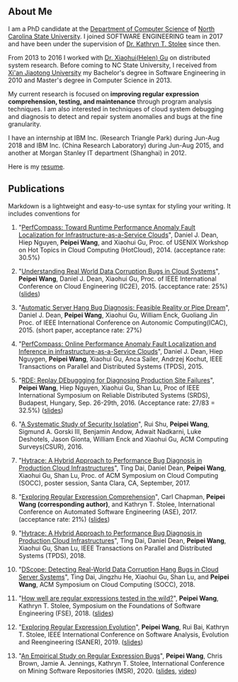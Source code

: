 ## About Me
I am a PhD candidate at the [Department of Computer Science](https://www.csc.ncsu.edu/) of [North Carolina State University](https://www.ncsu.edu/). I joined SOFTWARE ENGINEERING team in 2017 and have been under the supervision of [Dr. Kathryn T. Stolee](https://kstolee.github.io/) since then. 

From 2013 to 2016 I worked with [Dr. Xiaohui(Helen) Gu](https://www.csc2.ncsu.edu/faculty/xgu/) on distributed system research. Before coming to NC State University, I received from [Xi'an Jiaotong University](http://en.xjtu.edu.cn/) my Bachelor's degree in Software Engineering in 2010 and Master's degree in Computer Science in 2013. 

My current research is focused on **improving regular expression comprehension, testing, and maintenance** through program analysis techniques. I am also interested in techniques of cloud system debugging and diagnosis to detect and repair system anomalies and bugs at the fine granularity. 

I have an internship at IBM Inc. (Research Triangle Park) during Jun-Aug 2018 and IBM Inc. (China Research Laboratory) during Jun-Aug 2015, and another at Morgan Stanley IT department (Shanghai) in 2012.

Here is my [resume](https://wangpeipei90.github.io/resume/Resume_Peipei.pdf). 

## Publications

Markdown is a lightweight and easy-to-use syntax for styling your writing. It includes conventions for

1. "[PerfCompass: Toward Runtime Performance Anomaly Fault Localization for Infrastructure-as-a-Service Clouds](http://dance.csc.ncsu.edu/papers/hotcloud14.pdf)", Daniel J. Dean, Hiep Nguyen, **Peipei Wang**, and Xiaohui Gu, Proc. of USENIX Workshop on Hot Topics in Cloud Computing (HotCloud), 2014. (acceptance rate: 30.5%)

2. "[Understanding Real World Data Corruption Bugs in Cloud Systems](http://dance.csc.ncsu.edu/papers/ic2e2015.pdf)", **Peipei Wang**, Daniel J. Dean, Xiaohui Gu, Proc. of IEEE International Conference on Cloud Engineering (IC2E), 2015. (acceptance rate: 25%) ([slides](https://wangpeipei90.github.io/slides/slides_IC2E2015.pptx))

3. "[Automatic Server Hang Bug Diagnosis: Feasible Reality or Pipe Dream](http://dance.csc.ncsu.edu/papers/icac2015.pdf)", Daniel J. Dean, **Peipei Wang**, Xiaohui Gu, William Enck, Guoliang Jin Proc. of IEEE International Conference on Autonomic Computing(ICAC), 2015. (short paper, acceptance rate: 27%)

4. "[PerfCompass: Online Performance Anomaly Fault Localization and Inference in infrastructure-as-a-Service Clouds](http://dance.csc.ncsu.edu/papers/tpds-perfcompass.pdf)", Daniel J. Dean, Hiep Nguygen, **Peipei Wang**, Xiaohui Gu, Anca Sailer, Andrzej Kochut, IEEE Transactions on Parallel and Distributed Systems (TPDS), 2015.

5. "[RDE: Replay DEbuggging for Diagnosing Production Site Failures](http://dance.csc.ncsu.edu/papers/srds16.pdf)", **Peipei Wang**, Hiep Nguyen, Xiaohui Gu, Shan Lu, Proc of IEEE International Symposium on Reliable Distributed Systems (SRDS), Budapest, Hungary, Sep. 26-29th, 2016. (Acceptance rate: 27/83 = 32.5%) ([slides](https://wangpeipei90.github.io/slides/slides_SRDS2016.pptx))

6. "[A Systematic Study of Security Isolation](http://dance.csc.ncsu.edu/papers/CSUR2016.pdf)", Rui Shu, **Peipei Wang**, Sigmund A. Gorski III, Benjamin Andow, Adwait Nadkarni, Luke Deshotels, Jason Gionta, William Enck and Xiaohui Gu, ACM Computing Surveys(CSUR), 2016.

7. "[Hytrace: A Hybrid Approach to Performance Bug Diagnosis in Production Cloud Infrastructures](http://dance.csc.ncsu.edu/papers/socc2017.pdf)", Ting Dai, Daniel Dean, **Peipei Wang**, Xiaohui Gu, Shan Lu, Proc. of ACM Symposium on Cloud Computing (SOCC), poster session, Santa Clara, CA, September, 2017.

8. "[Exploring Regular Expression Comprehension](https://wangpeipei90.github.io/papers/ase2017.pdf)", Carl Chapman, **Peipei Wang (corresponding author)**, and Kathryn T. Stolee, International Conference on Automated Software Engineering (ASE), 2017. (acceptance rate: 21%) ([slides](https://wangpeipei90.github.io/slides/slides_ase2017.pdf))

9. "[Hytrace: A Hybrid Approach to Performance Bug Diagnosis in Production Cloud Infrastructures](http://dance.csc.ncsu.edu/papers/TPDS18.pdf)", Ting Dai, Daniel Dean, **Peipei Wang**, Xiaohui Gu, Shan Lu, IEEE Transactions on Parallel and Distributed Systems (TPDS), 2018.

10. "[DScope: Detecting Real-World Data Corruption Hang Bugs in Cloud Server Systems](http://dance.csc.ncsu.edu/papers/SOCC18.pdf)", Ting Dai, Jingzhu He, Xiaohui Gu, Shan Lu, and **Peipei Wang**,  ACM Symposium on Cloud Computing (SOCC), 2018.

11. "[How well are regular expressions tested in the wild?](https://wangpeipei90.github.io/papers/fse2018.pdf)", **Peipei Wang**, Kathryn T. Stolee, Symposium on the Foundations of Software Engineering (FSE), 2018. ([slides](https://wangpeipei90.github.io/slides/slides_fse2018.pptx))

12. "[Exploring Regular Expression Evolution](https://wangpeipei90.github.io/papers/saner2019_preprint.pdf)", **Peipei Wang**, Rui Bai, Kathryn T. Stolee, IEEE International Conference on Software Analysis, Evolution and Reengineering (SANER), 2019.  ([slides](https://wangpeipei90.github.io/slides/slides_saner2019.pptx))

13. "[An Empirical Study on Regular Expression Bugs](https://wangpeipei90.github.io/papers/msr2020_preprint.pdf)", **Peipei Wang**, Chris Brown, Jamie A. Jennings, Kathryn T. Stolee, International Conference on Mining Software Repositories (MSR), 2020. ([slides](https://wangpeipei90.github.io/slides/slides_MSR2020.pptx), [video](https://youtu.be/-tVxhW0MeIc))
